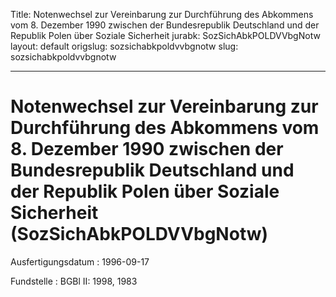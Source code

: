 Title: Notenwechsel zur Vereinbarung zur Durchführung des Abkommens vom 8. Dezember
  1990 zwischen der Bundesrepublik Deutschland und der Republik Polen über Soziale
  Sicherheit
jurabk: SozSichAbkPOLDVVbgNotw
layout: default
origslug: sozsichabkpoldvvbgnotw
slug: sozsichabkpoldvvbgnotw

---

# Notenwechsel zur Vereinbarung zur Durchführung des Abkommens vom 8. Dezember 1990 zwischen der Bundesrepublik Deutschland und der Republik Polen über Soziale Sicherheit (SozSichAbkPOLDVVbgNotw)

Ausfertigungsdatum
:   1996-09-17

Fundstelle
:   BGBl II: 1998, 1983

